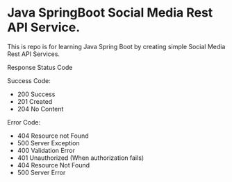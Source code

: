 # Java SpringBoot Social Media Rest API Service.
This is repo is for learning Java Spring Boot by creating simple Social Media Rest API Services.


Response Status Code

Success Code:

* 200 Success
* 201 Created
* 204 No Content

Error Code:

* 404 Resource not Found
* 500 Server Exception
* 400 Validation Error
* 401 Unauthorized (When authorization fails)
* 404 Resource Not Found
* 500 Server Error
